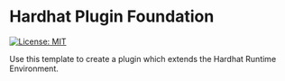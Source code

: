 # Hardhat Plugin Foundation

[![License: MIT](https://img.shields.io/badge/License-MIT-yellow.svg)](https://opensource.org/licenses/MIT)

Use this template to create a plugin which extends the Hardhat Runtime Environment.